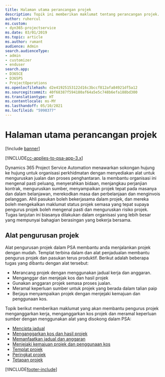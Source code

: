 ```yaml
---
title: Halaman utama perancangan projek
description: Topik ini memberikan maklumat tentang perancangan projek.
author: ruhercul
ms.custom:
- dyn365-projectservice
ms.date: 03/01/2019
ms.topic: article
ms.author: rumant
audience: Admin
search.audienceType:
- admin
- customizer
- enduser
search.app:
- D365CE
- D365PS
- ProjectOperations
ms.openlocfilehash: d2e41925153122d16c3bccf812afa84921df5a12
ms.sourcegitcommit: 40f68387f594180af64a5e5c748b6efa188bd300
ms.translationtype: HT
ms.contentlocale: ms-MY
ms.lasthandoff: 05/10/2021
ms.locfileid: "5998377"
---
```

# <a name="project-planning-home-page"></a>Halaman utama perancangan projek

[!include [banner](../includes/psa-now-project-operations.md)]

[!INCLUDE[cc-applies-to-psa-app-3.x](../includes/cc-applies-to-psa-app-3x.md)]

Dynamics 365 Project Service Automation menawarkan sokongan hujung ke hujung untuk organisasi perkhidmatan dengan menyediakan alat untuk menguruskan jualan dan proses penghantaran. Ia membantu organisasi ini mengenal pasti peluang, menyerahkan bidaan, menjangkau perjanjian kontrak, menguruskan sumber, menyampaikan projek tepat pada masanya dan dalam belanjawan, merekodkan masa dan perbelanjaan dan menginvois pelanggan. Ahli pasukan boleh bekerjasama dalam projek, dan mereka boleh mengekalkan maklumat status projek semasa yang tepat supaya pengurus projek boleh mengenal pasti dan menguruskan risiko projek. Tugas lanjutan ini biasanya dilakukan dalam organisasi yang lebih besar yang mempunyai bahagian berasingan yang bekerja bersama.

## <a name="project-management-tools"></a>Alat pengurusan projek

Alat pengurusan projek dalam PSA membantu anda menjalankan projek dengan mudah. Templat terbina dalam dan alat penjadualan membantu pengurus projek dan pasukan terus produktif. Berikut adalah beberapa tugas yang dibantu dengan alat tersebut:

- Merancang projek dengan menggunakan jadual kerja dan anggaran.
- Menganggar dan menjejak kos dan hasil projek
- Gunakan anggaran projek semasa proses jualan.
- Meramal keperluan sumber untuk projek yang berada dalam talian paip
- Berjaya menyampaikan projek dengan menjejaki kemajuan dan penggunaan kos.

Topik berikut memberikan maklumat yang akan membantu pengurus projek menganggarkan kerja, menganggarkan kos projek dan meramal keperluan sumber dengan menggunakan alat yang disokong dalam PSA:

- [Mencipta jadual](project-creating.md)
- [Menganggarkan kos dan hasil projek](project-estimating.md)
- [Memanfaatkan jadual dan anggaran](project-leveraging.md)
- [Menjejaki kemajuan projek dan penggunaan kos](project-tracking.md)
- [Templat projek](project-templates.md)
- [Peringkat projek](project-stages.md)
- [Tetapan projek](project-settings.md)


[!INCLUDE[footer-include](../includes/footer-banner.md)]